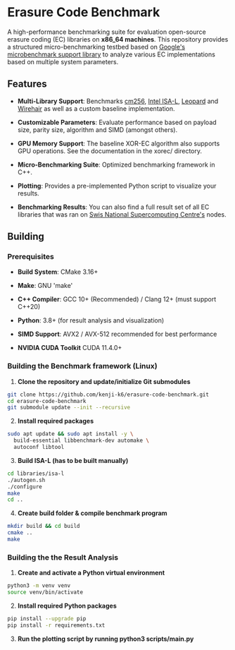 
# Erasure Code Benchmark
A high-performance benchmarking suite for evaluation open-source erasure coding (EC)
libraries on **x86_64 machines**. This repository provides a structured micro-benchmarking testbed
based on [Google's microbenchmark support library](https://github.com/google/benchmark)
to analyze various EC implementations based on multiple system parameters.


## Features
* **Multi-Library Support**: Benchmarks [cm256](https://github.com/catid/cm256),
[Intel ISA-L](https://github.com/intel/isa-l), [Leopard](https://github.com/catid/leopard)
and [Wirehair](https://github.com/catid/wirehair) as well as a custom baseline implementation.

* **Customizable Parameters**: Evaluate performance based on payload size, parity size,
algorithm and SIMD (amongst others).

* **GPU Memory Support**: The baseline XOR-EC algorithm also supports GPU operations. See the documentation in the xorec/ directory.

* **Micro-Benchmarking Suite**: Optimized benchmarking framework in C++.

* **Plotting**: Provides a pre-implemented Python script to visualize your results.

* **Benchmarking Results**: You can also find a full result set of all EC libraries that was
ran on [Swis National Supercomputing Centre's](https://www.cscs.ch/) nodes.


## Building
### Prerequisites
* **Build System**: CMake 3.16+

* **Make**: GNU 'make'

* **C++ Compiler**: GCC 10+ (Recommended) / Clang 12+ (must support C++20)

* **Python**: 3.8+ (for result analysis and visualization)

* **SIMD Support**: AVX2 / AVX-512 recommended for best performance

* **NVIDIA CUDA Toolkit** CUDA 11.4.0+

### Building the Benchmark framework (Linux)
1. **Clone the repository and update/initialize Git submodules**
```bash
git clone https://github.com/kenji-k6/erasure-code-benchmark.git
cd erasure-code-benchmark
git submodule update --init --recursive
```

2. **Install required packages**
```bash
sudo apt update && sudo apt install -y \
  build-essential libbenchmark-dev automake \
  autoconf libtool
```

3. **Build ISA-L (has to be built manually)**
```bash
cd libraries/isa-l
./autogen.sh
./configure
make
cd ..
```

4. **Create build folder & compile benchmark program**
```bash
mkdir build && cd build
cmake ..
make
```


### Building the the Result Analysis
1. **Create and activate a Python virtual environment**
```bash
python3 -m venv venv
source venv/bin/activate
```

2. **Install required Python packages**
```bash
pip install --upgrade pip
pip install -r requirements.txt
```

3. **Run the plotting script by running python3 scripts/main.py**

